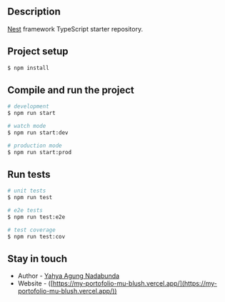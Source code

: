 ## Description

[Nest](https://github.com/nestjs/nest) framework TypeScript starter repository.

## Project setup

```bash
$ npm install
```

## Compile and run the project

```bash
# development
$ npm run start

# watch mode
$ npm run start:dev

# production mode
$ npm run start:prod
```

## Run tests

```bash
# unit tests
$ npm run test

# e2e tests
$ npm run test:e2e

# test coverage
$ npm run test:cov
```

## Stay in touch

- Author - [Yahya Agung Nadabunda](https://github.com/yahya0211)
- Website - ([https://my-portofolio-mu-blush.vercel.app/](https://my-portofolio-mu-blush.vercel.app/))
